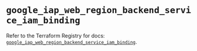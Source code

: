 # `google_iap_web_region_backend_service_iam_binding`

Refer to the Terraform Registry for docs: [`google_iap_web_region_backend_service_iam_binding`](https://registry.terraform.io/providers/hashicorp/google-beta/5.39.1/docs/resources/google_iap_web_region_backend_service_iam_binding).

